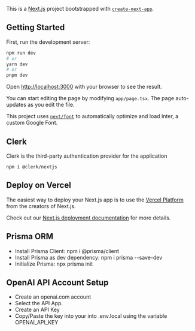 This is a [Next.js](https://nextjs.org/) project bootstrapped with [`create-next-app`](https://github.com/vercel/next.js/tree/canary/packages/create-next-app).

## Getting Started

First, run the development server:

```bash
npm run dev
# or
yarn dev
# or
pnpm dev
```

Open [http://localhost:3000](http://localhost:3000) with your browser to see the result.

You can start editing the page by modifying `app/page.tsx`. The page auto-updates as you edit the file.

This project uses [`next/font`](https://nextjs.org/docs/basic-features/font-optimization) to automatically optimize and load Inter, a custom Google Font.

## Clerk
Clerk is the third-party authentication provider for the application

`npm i @clerk/nextjs`

## Deploy on Vercel

The easiest way to deploy your Next.js app is to use the [Vercel Platform](https://vercel.com/new?utm_medium=default-template&filter=next.js&utm_source=create-next-app&utm_campaign=create-next-app-readme) from the creators of Next.js.

Check out our [Next.js deployment documentation](https://nextjs.org/docs/deployment) for more details.

## Prisma ORM
- Install Prisma Client: npm i @prisma/client
- Install Prisma as dev dependency: npm i prisma --save-dev
- Initialize Prisma: npx prisma init
  
## OpenAI API Account Setup
- Create an openai.com account
- Select the API App.
- Create an API Key
- Copy/Paste the key into your into .env.local using the variable OPENAI_API_KEY

